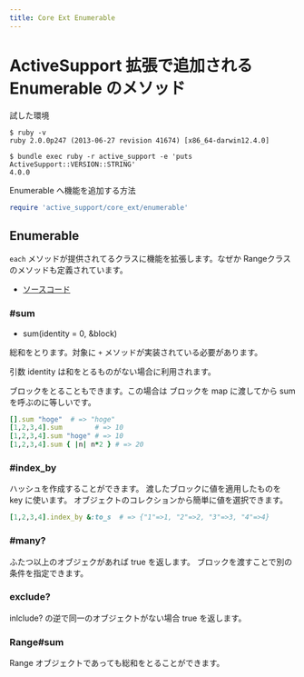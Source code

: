```yaml
---
title: Core Ext Enumerable
---
```

ActiveSupport 拡張で追加される Enumerable のメソッド
================================================================================


試した環境

```
$ ruby -v
ruby 2.0.0p247 (2013-06-27 revision 41674) [x86_64-darwin12.4.0]
```

```
$ bundle exec ruby -r active_support -e 'puts ActiveSupport::VERSION::STRING'
4.0.0
```

Enumerable へ機能を追加する方法

```ruby
require 'active_support/core_ext/enumerable'
```

Enumerable
--------------------------------------------------------------------------------
`each` メソッドが提供されてるクラスに機能を拡張します。なぜか Rangeクラスのメソッドも定義されています。

* [ソースコード](https://github.com/rails/rails/blob/v4.0.0/activesupport/lib/active_support/core_ext/enumerable.rb)

### #sum

* sum(identity = 0, &block)

総和をとります。対象に `+` メソッドが実装されている必要があります。

引数 identity は和をとるものがない場合に利用されます。

ブロックをとることもできます。この場合は ブロックを map に渡してから sum を呼ぶのに等しいです。

```ruby
[].sum "hoge"  # => "hoge"
[1,2,3,4].sum        # => 10
[1,2,3,4].sum "hoge" # => 10
[1,2,3,4].sum { |n| n*2 } # => 20
```

### #index_by

ハッシュを作成することができます。
渡したブロックに値を適用したものを key に使います。
オブジェクトのコレクションから簡単に値を選択できます。

```ruby
[1,2,3,4].index_by &:to_s  # => {"1"=>1, "2"=>2, "3"=>3, "4"=>4}
```

### #many?

ふたつ以上のオブジェクがあれば true を返します。
ブロックを渡すことで別の条件を指定できます。

### exclude?

inlclude? の逆で同一のオブジェクトがない場合 true を返します。

### Range#sum

Range オブジェクトであっても総和をとることができます。